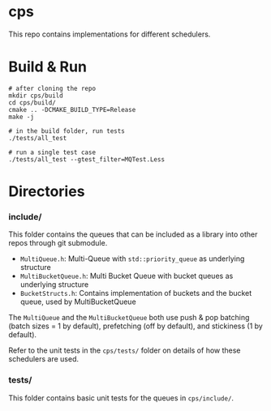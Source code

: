 # cps
This repo contains implementations for different schedulers.

# Build & Run
```
# after cloning the repo
mkdir cps/build
cd cps/build/
cmake .. -DCMAKE_BUILD_TYPE=Release
make -j

# in the build folder, run tests
./tests/all_test

# run a single test case
./tests/all_test --gtest_filter=MQTest.Less
```

# Directories
### include/
This folder contains the queues that can be included as a library into other repos through git submodule. 
* `MultiQueue.h`: Multi-Queue with `std::priority_queue` as underlying structure
* `MultiBucketQueue.h`: Multi Bucket Queue with bucket queues as underlying structure
* `BucketStructs.h`: Contains implementation of buckets and the bucket queue, used by MultiBucketQueue

The `MultiQueue` and the `MultiBucketQueue` both use push & pop batching (batch sizes = 1 by default), prefetching (off by default), and stickiness (1 by default).

Refer to the unit tests in the `cps/tests/` folder on details of how these schedulers are used.

### tests/
This folder contains basic unit tests for the queues in `cps/include/`.
